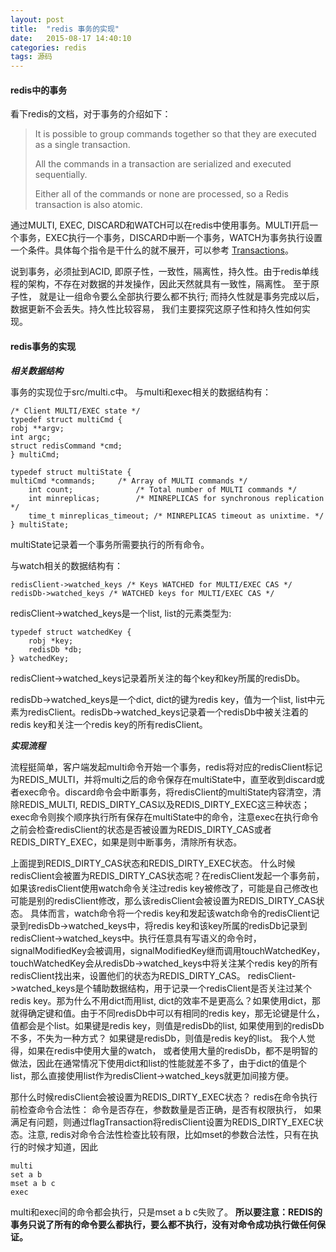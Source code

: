 ```yaml
---
layout: post
title:  "redis 事务的实现"
date:   2015-08-17 14:40:10
categories: redis
tags: 源码
---
```


#### redis中的事务 ####
看下redis的文档，对于事务的介绍如下：

> It is possible to group commands together so that they are executed as a single transaction. 
> 
> All the commands in a transaction are serialized and executed sequentially. 
> 
> Either all of the commands or none are processed, so a Redis transaction is also atomic. 

通过MULTI, EXEC, DISCARD和WATCH可以在redis中使用事务。MULTI开启一个事务，EXEC执行一个事务，DISCARD中断一个事务，WATCH为事务执行设置一个条件。具体每个指令是干什么的就不展开，可以参考 [Transactions](http://redis.io/topics/transactions)。

说到事务，必须扯到ACID, 即原子性，一致性，隔离性，持久性。由于redis单线程的架构，不存在对数据的并发操作，因此天然就具有一致性，隔离性。 至于原子性， 就是让一组命令要么全部执行要么都不执行; 而持久性就是事务完成以后，数据更新不会丢失。持久性比较容易， 我们主要探究这原子性和持久性如何实现。

#### redis事务的实现 ####

***相关数据结构***

事务的实现位于src/multi.c中。 与multi和exec相关的数据结构有：

    /* Client MULTI/EXEC state */
	typedef struct multiCmd {
   	robj **argv;
   	int argc; 
   	struct redisCommand *cmd;
	} multiCmd;

	typedef struct multiState {
   	multiCmd *commands;     /* Array of MULTI commands */    
    	int count;              /* Total number of MULTI commands */
    	int minreplicas;        /* MINREPLICAS for synchronous replication */
    	time_t minreplicas_timeout; /* MINREPLICAS timeout as unixtime. */
	} multiState;

multiState记录着一个事务所需要执行的所有命令。 

与watch相关的数据结构有：

	redisClient->watched_keys /* Keys WATCHED for MULTI/EXEC CAS */
	redisDb->watched_keys /* WATCHED keys for MULTI/EXEC CAS */

redisClient->watched_keys是一个list, list的元素类型为:

	typedef struct watchedKey {
		robj *key;
		redisDb *db;
	} watchedKey;

redisClient->watched_keys记录着所关注的每个key和key所属的redisDb。

redisDb->watched\_keys是一个dict, dict的键为redis key，值为一个list, list中元素为redisClient。redisDb->watched_keys记录着一个redisDb中被关注着的redis key和关注一个redis key的所有redisClient。

***实现流程***

流程挺简单，客户端发起multi命令开始一个事务，redis将对应的redisClient标记为REDIS\_MULTI，并将multi之后的命令保存在multiState中，直至收到discard或者exec命令。discard命令会中断事务，将redisClient的multiState内容清空，清除REDIS\_MULTI, REDIS\_DIRTY\_CAS以及REDIS\_DIRTY\_EXEC这三种状态；exec命令则挨个顺序执行所有保存在multiState中的命令，注意exec在执行命令之前会检查redisClient的状态是否被设置为REDIS\_DIRTY\_CAS或者REDIS\_DIRTY\_EXEC，如果是则中断事务，清除所有状态。

上面提到REDIS\_DIRTY\_CAS状态和REDIS\_DIRTY\_EXEC状态。 什么时候redisClient会被置为REDIS\_DIRTY\_CAS状态呢？在redisClient发起一个事务前，如果该redisClient使用watch命令关注过redis key被修改了，可能是自己修改也可能是别的redisClient修改，那么该redisClient会被设置为REDIS\_DIRTY\_CAS状态。 具体而言，watch命令将一个redis key和发起该watch命令的redisClient记录到redisDb->watched\_keys中，将redis key和该key所属的redisDb记录到redisClient->watched\_keys中。执行任意具有写语义的命令时，signalModifiedKey会被调用，signalModifiedKey继而调用touchWatchedKey，touchWatchedKey会从redisDb->watched\_keys中将关注某个redis key的所有redisClient找出来，设置他们的状态为REDIS\_DIRTY_CAS。 redisClient->watched\_keys是个辅助数据结构，用于记录一个redisClient是否关注过某个redis key。那为什么不用dict而用list, dict的效率不是更高么？如果使用dict，那就得确定键和值。由于不同redisDb中可以有相同的redis key，那无论键是什么，值都会是个list。如果键是redis key，则值是redisDb的list, 如果使用到的redisDb不多，不失为一种方式？ 如果键是redisDb，则值是redis key的list。 我个人觉得，如果在redis中使用大量的watch， 或者使用大量的redisDb，都不是明智的做法，因此在通常情况下使用dict和list的性能就差不多了，由于dict的值是个list，那么直接使用list作为redisClient->watched\_keys就更加间接方便。 

那什么时候redisClient会被设置为REDIS\_DIRTY\_EXEC状态？ redis在命令执行前检查命令合法性： 命令是否存在，参数数量是否正确，是否有权限执行， 如果满足有问题，则通过flagTransaction将redisClient设置为REDIS\_DIRTY\_EXEC状态。注意, redis对命令合法性检查比较有限，比如mset的参数合法性，只有在执行的时候才知道，因此

	multi 
	set a b 
	mset a b c 
	exec

multi和exec间的命令都会执行，只是mset a b c失败了。  **所以要注意：REDIS的事务只说了所有的命令要么都执行，要么都不执行，没有对命令成功执行做任何保证。**
